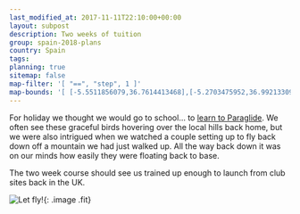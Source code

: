 ```yaml
---
last_modified_at: 2017-11-11T22:10:00+00:00
layout: subpost
description: Two weeks of tuition
group: spain-2018-plans
country: Spain
tags: 
planning: true
sitemap: false
map-filter: '[ "==", "step", 1 ]'
map-bounds: '[ [-5.5511856079,36.7614413468],[-5.2703475952,36.9921330979]]'
---
```


For holiday we thought we would go to school... to [learn to Paraglide](http://www.paraglidingspain.co.uk/).
We often see these graceful birds hovering over the local hills back home, but we were also intrigued when we watched a couple setting up to fly back down
off a mountain we had just walked up. All the way back down it was on our minds how easily they were floating back to base.

The two week course should see us trained up enough to launch from club sites back in the UK.

![Let fly!](http://www.paraglidingspain.co.uk/wp-content/uploads/2017/05/paragliding-spain-algodonales-best-spot-xc-cross-country.jpg){: .image .fit}